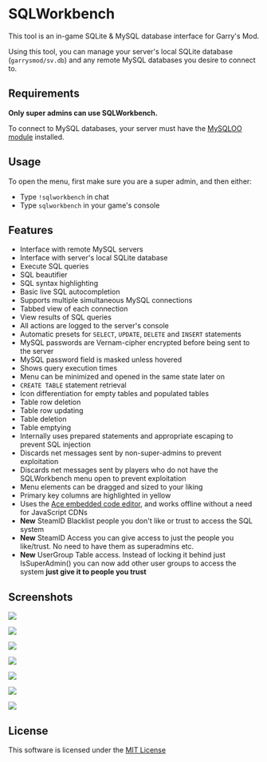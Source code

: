 # SQLWorkbench

This tool is an in-game SQLite & MySQL database interface for Garry's Mod.

Using this tool, you can manage your server's local SQLite database (`garrysmod/sv.db`) and any remote MySQL databases you desire to connect to.

## Requirements

**Only super admins can use SQLWorkbench.**

To connect to MySQL databases, your server must have the [MySQLOO module](https://github.com/FredyH/MySQLOO) installed.

## Usage

To open the menu, first make sure you are a super admin, and then either:

* Type `!sqlworkbench` in chat
* Type `sqlworkbench` in your game's console

## Features

* Interface with remote MySQL servers
* Interface with server's local SQLite database
* Execute SQL queries
* SQL beautifier
* SQL syntax highlighting
* Basic live SQL autocompletion
* Supports multiple simultaneous MySQL connections
* Tabbed view of each connection
* View results of SQL queries
* All actions are logged to the server's console
* Automatic presets for `SELECT`, `UPDATE`, `DELETE` and `INSERT` statements
* MySQL passwords are Vernam-cipher encrypted before being sent to the server
* MySQL password field is masked unless hovered
* Shows query execution times
* Menu can be minimized and opened in the same state later on
* `CREATE TABLE` statement retrieval
* Icon differentiation for empty tables and populated tables
* Table row deletion
* Table row updating
* Table deletion
* Table emptying
* Internally uses prepared statements and appropriate escaping to prevent SQL injection
* Discards net messages sent by non-super-admins to prevent exploitation
* Discards net messages sent by players who do not have the SQLWorkbench menu open to prevent exploitation
* Menu elements can be dragged and sized to your liking
* Primary key columns are highlighted in yellow
* Uses the [Ace embedded code editor](https://ace.c9.io), and works offline without a need for JavaScript CDNs
* **New** SteamID Blacklist people you don't like or trust to access the SQL system
* **New** SteamID Access you can give access to just the people you like/trust. No need to have them as superadmins etc.
* **New** UserGroup Table access. Instead of locking it behind just IsSuperAdmin() you can now add other user groups to access the system **just give it to people you trust**

## Screenshots

![](http://i.venner.io/gmod_2019-04-14_21-10-44.png)

![](http://i.venner.io/PaintDotNet_2019-04-14_21-21-19.png)

![](http://i.venner.io/gmod_2019-04-14_21-35-15.png)

![](http://i.venner.io/gmod_2019-04-14_21-46-22.png)

![](http://i.venner.io/gmod_2019-04-14_21-16-21.png)

![](http://i.venner.io/gmod_2019-04-14_21-19-02.png)

![](http://i.venner.io/gmod_2019-04-14_21-48-47.png)

## License

This software is licensed under the [MIT License](https://github.com/WilliamVenner/SQLWorkbench/blob/master/LICENSE)
